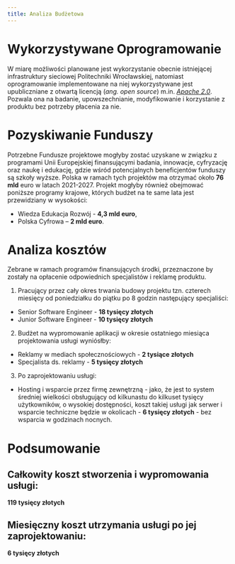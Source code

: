 ```yaml
---
title: Analiza Budżetowa
---
```

# Wykorzystywane Oprogramowanie

W miarę możliwości planowane jest wykorzystanie obecnie istniejącej infrastruktury sieciowej Politechniki Wrocławskiej,
natomiast oprogramowanie implementowane na niej wykorzystywane jest upubliczniane z otwartą licencją (*ang. open source*) m.in. [*Apache 2.0*](https://github.com/matrix-org/synapse/blob/develop/LICENSE). 
Pozwala ona na badanie, upowszechnianie, modyfikowanie i korzystanie z produktu bez potrzeby płacenia za nie.

# Pozyskiwanie Funduszy

Potrzebne Fundusze projektowe mogłyby zostać uzyskane w związku  z programami Unii Europejskiej finansującymi badania, innowacje, cyfryzację oraz naukę i edukację, gdzie wśród potencjalnych beneficjentów funduszy są szkoły wyższe. 
Polska w ramach tych projektów ma otrzymać około **76 mld** euro w latach 2021-2027. 
Projekt mogłyby również obejmować poniższe programy krajowe, których budżet na te same lata jest przewidziany w wysokości: 

- Wiedza Edukacja Rozwój - **4,3 mld euro**, 
- Polska Cyfrowa  – **2 mld euro**.

# Analiza kosztów

Zebrane w ramach programów finansujących środki, przeznaczone by zostały na opłacenie odpowiednich specjalistów i reklamę produktu. 
1. Pracujący przez cały okres trwania budowy projektu tzn. czterech miesięcy od poniedziałku do piątku po 8 godzin następujący specjaliści:
- Senior Software Engineer - **18 tysięcy złotych**
- Junior Software Engineer - **10 tysięcy złotych**
2. Budżet na wypromowanie aplikacji w okresie ostatniego miesiąca projektowania usługi wyniósłby:
- Reklamy w mediach społecznościowych - **2 tysiące złotych**
- Specjalista ds. reklamy - **5 tysięcy złotych**
3. Po zaprojektowaniu usługi:
- Hosting i wsparcie przez firmę zewnętrzną - jako, że jest to system średniej wielkości obsługujący od  kilkunastu do kilkuset tysięcy użytkowników, o wysokiej dostępności, koszt takiej usługi jak serwer i wsparcie techniczne będzie w okolicach - **6 tysięcy złotych** - bez wsparcia w godzinach nocnych.

# Podsumowanie
## Całkowity koszt stworzenia i wypromowania usługi:
**119 tysięcy złotych**
## Miesięczny koszt utrzymania usługi po jej zaprojektowaniu:
**6 tysięcy złotych**







